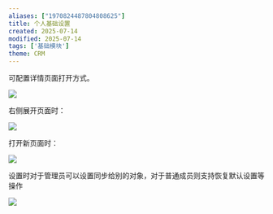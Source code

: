 ```yaml
---
aliases: ["1970824487804808625"]
title: 个人基础设置
created: 2025-07-14
modified: 2025-07-14
tags: ['基础模块']
theme: CRM
---
```


可配置详情页面打开方式。

![](e248420ec06fbc4bdf5b1cc0b67cc1e3.jpg)

右侧展开页面时：

![](9f32036e2ddf2cafe8dc65d3f3e32b15.jpg)

打开新页面时：

![](f9aa3d1c73d034f7a1289ed34d29cf62.jpg)

设置时对于管理员可以设置同步给别的对象，对于普通成员则支持恢复默认设置等操作

![](6bbc6d52e843bcb4f95bd458c4118a89.jpg)